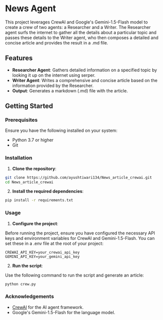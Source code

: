 # News Agent

This project leverages CrewAI and Google's Gemini-1.5-Flash model to create a crew of two agents: a Researcher and a Writer. The Researcher agent surfs the internet to gather all the details about a particular topic and passes these details to the Writer agent, who then composes a detailed and concise article and provides the result in a .md file.

## Features

- **Researcher Agent**: Gathers detailed information on a specified topic by looking it up on the internet using serper.
- **Writer Agent**: Writes a comprehensive and concise article based on the information provided by the Researcher.
- **Output**: Generates a markdown (.md) file with the article.

## Getting Started

### Prerequisites

Ensure you have the following installed on your system:

- Python 3.7 or higher
- Git

### Installation

1. **Clone the repository**:

```bash
git clone https://github.com/ayushtiwari134/News_article_crewai.git
cd News_article_crewai
```

2. **Install the required dependencies**:
```bash
pip install -r requirements.txt
```

### Usage
1. **Configure the project**:

Before running the project, ensure you have configured the necessary API keys and environment variables for CrewAI and Gemini-1.5-Flash. You can set these in a .env file at the root of your project:
```plaintext
CREWAI_API_KEY=your_crewai_api_key
GEMINI_API_KEY=your_gemini_api_key
```
2. **Run the script**:

Use the following command to run the script and generate an article:
```bash
python crew.py
```
### Acknowledgements
- <a href="https://www.crewai.com/">CrewAI</a> for the AI agent framework.
- Google's Gemini-1.5-Flash for the language model.

